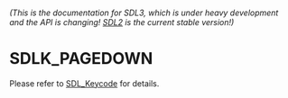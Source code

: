 ###### (This is the documentation for SDL3, which is under heavy development and the API is changing! [SDL2](https://wiki.libsdl.org/SDL2/) is the current stable version!)
# SDLK_PAGEDOWN

Please refer to [SDL_Keycode](SDL_Keycode) for details.

